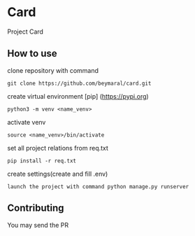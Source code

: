 # Card
Project Card


## How to use
clone repository with command 
```
git clone https://github.com/beymaral/card.git
```
create virtual environment [pip] (https://pypi.org)
```
python3 -m venv <name_venv>
```
activate venv 
```
source <name_venv>/bin/activate
```
set all project relations from req.txt
```
pip install -r req.txt
```
create settings(create and fill .env)
```
launch the project with command python manage.py runserver
```

## Contributing
You may send the PR

